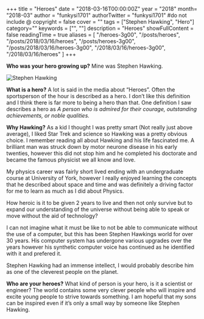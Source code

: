 +++
title = "Heroes"
date = "2018-03-16T00:00:00Z"
year = "2018"
month= "2018-03"
author = "funkysi1701"
authorTwitter = "funkysi1701" #do not include @
copyright = false
cover = ""
tags = ["Stephen Hawking", "Hero"]
category=""
keywords = ["", ""]
description = "Heroes"
showFullContent = false
readingTime = true
aliases = [
    "/heroes-3g00",
    "/posts/heroes",
    "/posts/2018/03/16/heroes",
    "/posts/heroes-3g00",
    "/posts/2018/03/16/heroes-3g00",
    "/2018/03/16/heroes-3g00",
    "/2018/03/16/heroes"
]
+++

**Who was your hero growing up?** Mine was Stephen Hawking.

![Stephen Hawking](https://storageaccountblog9f5d.blob.core.windows.net/blazor/wp-content/uploads/2018/03/Hawking-ZeroG_web-1.jpg?resize=662%2C268&ssl=1)

**What is a hero?** A lot is said in the media about “Heroes”. Often the sportsperson of the hour is described as a hero. I don’t like this definition and I think there is far more to being a hero than that. One definition I saw describes a hero as _A person who is admired for their courage, outstanding achievements, or noble qualities._

**Why Hawking?** As a kid I thought I was pretty smart (Not really just above average), I liked Star Trek and science so Hawking was a pretty obvious choice. I remember reading all about Hawking and his life fascinated me. A brilliant man was struck down by motor neurone disease in his early twenties, however this did not stop him and he completed his doctorate and became the famous physicist we all know and love.

My physics career was fairly short lived ending with an undergraduate course at University of York, however I really enjoyed learning the concepts that he described about space and time and was definitely a driving factor for me to learn as much as I did about Physics.

How heroic is it to be given 2 years to live and then not only survive but to expand our understanding of the universe without being able to speak or move without the aid of technology?

I can not imagine what it must be like to not be able to communicate without the use of a computer, but this has been Stephen Hawkings world for over 30 years. His computer system has undergone various upgrades over the years however his synthetic computer voice has continued as he identified with it and prefered it.

Stephen Hawking had an immense intellect, I would probably describe him as one of the cleverest people on the planet.

**Who are your heroes?** What kind of person is your hero, is it a scientist or engineer? The world contains some very clever people who will inspire and excite young people to strive towards something. I am hopeful that my sons can be inspired even if it’s only a small way by someone like Stephen Hawking.